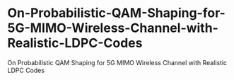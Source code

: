 # On-Probabilistic-QAM-Shaping-for-5G-MIMO-Wireless-Channel-with-Realistic-LDPC-Codes
On Probabilistic QAM Shaping for 5G MIMO Wireless Channel with Realistic LDPC Codes
